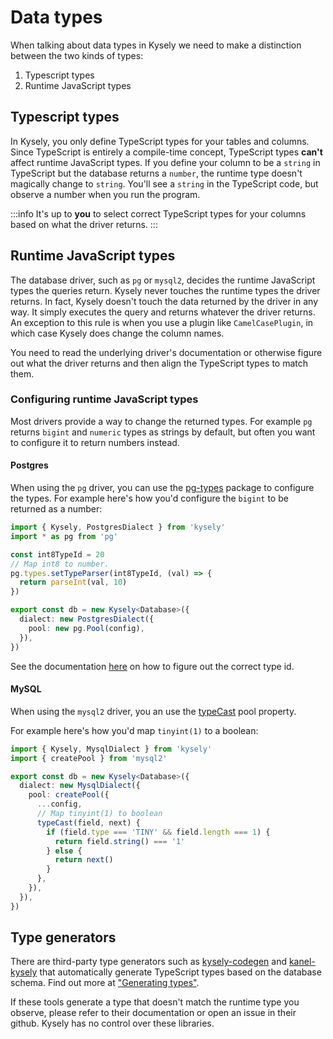 # Data types

When talking about data types in Kysely we need to make a distinction between the two kinds of types:

1. Typescript types
2. Runtime JavaScript types

## Typescript types

In Kysely, you only define TypeScript types for your tables and columns. Since TypeScript is entirely a compile-time concept, TypeScript types __can't__ affect runtime JavaScript types. If you define your column to be a `string` in TypeScript but the database returns a `number`, the runtime type doesn't magically change to `string`. You'll see a `string` in the TypeScript code, but observe a number when you run the program.

:::info
It's up to **you** to select correct TypeScript types for your columns based on what the driver returns.
:::

## Runtime JavaScript types

The database driver, such as `pg` or `mysql2`, decides the runtime JavaScript types the queries return. Kysely never touches the runtime types the driver returns. In fact, Kysely doesn't touch the data returned by the driver in any way. It simply executes the query and returns whatever the driver returns. An exception to this rule is when you use a plugin like `CamelCasePlugin`, in which case Kysely does change the column names.

You need to read the underlying driver's documentation or otherwise figure out what the driver returns and then align the TypeScript types to match them.

### Configuring runtime JavaScript types

Most drivers provide a way to change the returned types. For example `pg` returns `bigint` and `numeric` types as strings by default, but often you want to configure it to return numbers instead.

#### Postgres

When using the `pg` driver, you can use the [pg-types](https://github.com/brianc/node-pg-types) package to configure the types. For example here's how you'd configure the `bigint` to be returned as a number:

```ts
import { Kysely, PostgresDialect } from 'kysely'
import * as pg from 'pg'

const int8TypeId = 20
// Map int8 to number.
pg.types.setTypeParser(int8TypeId, (val) => {
  return parseInt(val, 10)
})

export const db = new Kysely<Database>({
  dialect: new PostgresDialect({
    pool: new pg.Pool(config),
  }),
})
```

See the documentation [here](https://github.com/brianc/node-pg-types) on how to figure out the correct type id.

#### MySQL

When using the `mysql2` driver, you an use the [typeCast](https://github.com/mysqljs/mysql?tab=readme-ov-file#custom-type-casting) pool property.

For example here's how you'd map `tinyint(1)` to a boolean:

```ts
import { Kysely, MysqlDialect } from 'kysely'
import { createPool } from 'mysql2'

export const db = new Kysely<Database>({
  dialect: new MysqlDialect({
    pool: createPool({
      ...config,
      // Map tinyint(1) to boolean
      typeCast(field, next) {
        if (field.type === 'TINY' && field.length === 1) {
          return field.string() === '1'
        } else {
          return next()
        }
      },
    }),
  }),
})
```

## Type generators

There are third-party type generators such as [kysely-codegen](https://github.com/RobinBlomberg/kysely-codegen) and [kanel-kysely](https://kristiandupont.github.io/kanel/kanel-kysely.html) that automatically generate TypeScript types based on the database schema. Find out more at ["Generating types"](https://kysely.dev/docs/generating-types).

If these tools generate a type that doesn't match the runtime type you observe, please refer to their documentation or open an issue in their github. Kysely has no control over these libraries.
